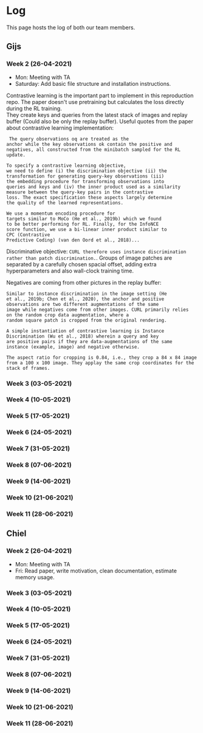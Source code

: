 # Log 
This page hosts the log of both our team members. 

## Gijs

### Week 2 (26-04-2021)
- Mon: Meeting with TA
- Saturday: Add basic file structure and installation instructions.  

Contrastive learning is the important part to implement in this reproduction repo. 
The paper doesn't use pretraining but calculates the loss directly during the RL training.  
They create keys and queries from the latest stack of images and replay buffer (Could also be only the replay buffer).
Useful quotes from the paper about contrastive learning implementation:
```
 The query observations oq are treated as the
anchor while the key observations ok contain the positive and
negatives, all constructed from the minibatch sampled for the RL
update.
```
```
To specify a contrastive learning objective,
we need to define (i) the discrimination objective (ii) the
transformation for generating query-key observations (iii)
the embedding procedure for transforming observations into
queries and keys and (iv) the inner product used as a similarity 
measure between the query-key pairs in the contrastive
loss. The exact specification these aspects largely determine
the quality of the learned representations.
```
```
We use a momentum encoding procedure for
targets similar to MoCo (He et al., 2019b) which we found
to be better performing for RL. Finally, for the InfoNCE
score function, we use a bi-linear inner product similar to
CPC (Contrastive
Predictive Coding) (van den Oord et al., 2018)...
```
Discriminative objective:
`
CURL therefore uses instance discrimination rather than patch discrimination.
`. Groups of image patches are separated by a carefully chosen spacial offset, adding extra hyperparameters and also wall-clock training time.

Negatives are coming from other pictures in the replay buffer:
```
Similar to instance discrimination in the image setting (He
et al., 2019b; Chen et al., 2020), the anchor and positive
observations are two different augmentations of the same
image while negatives come from other images. CURL primarily relies
on the random crop data augmentation, where a
random square patch is cropped from the original rendering.
```
```
A simple instantiation of contrastive learning is Instance
Discrimination (Wu et al., 2018) wherein a query and key
are positive pairs if they are data-augmentations of the same
instance (example, image) and negative otherwise.
```
`The aspect ratio for cropping is 0.84, i.e., they crop a 84 x 84 image from a 100 x 100 image. They applay the same crop coordinates for the stack of frames.`

### Week 3 (03-05-2021)

### Week 4 (10-05-2021)

### Week 5 (17-05-2021)

### Week 6 (24-05-2021)

### Week 7 (31-05-2021)

### Week 8 (07-06-2021)

### Week 9 (14-06-2021)

### Week 10 (21-06-2021)

### Week 11 (28-06-2021)

## Chiel

### Week 2 (26-04-2021)
- Mon: Meeting with TA
- Fri: Read paper, write motivation, clean documentation, estimate memory usage.

### Week 3 (03-05-2021)

### Week 4 (10-05-2021)

### Week 5 (17-05-2021)

### Week 6 (24-05-2021)

### Week 7 (31-05-2021)

### Week 8 (07-06-2021)

### Week 9 (14-06-2021)

### Week 10 (21-06-2021)

### Week 11 (28-06-2021)

